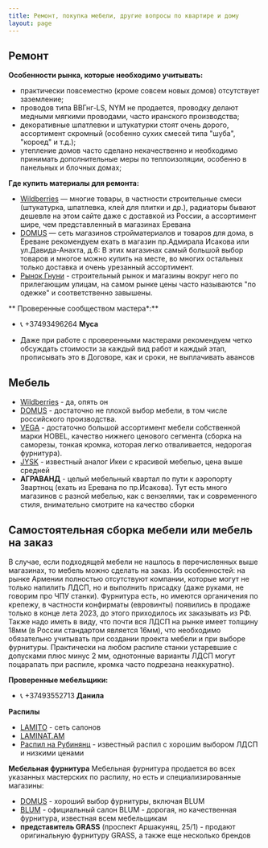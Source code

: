 ```yaml
---
title: Ремонт, покупка мебели, другие вопросы по квартире и дому
layout: page
---
```


## Ремонт
**Особенности рынка, которые необходимо учитывать:**
- практически повсеместно (кроме совсем новых домов) отсутствует заземление;
- проводов типа ВВГнг-LS, NYM не продается, проводку делают медными мягкими проводами, часто иранского производства;
- декоративные шпатлевки и штукатурки стоят очень дорого, ассортимент скромный (особенно сухих смесей типа "шуба", "короед" и т.д.);
- утепление домов часто сделано некачественно и необходимо принимать дополнительные меры по теплоизоляции, особенно в панельных и блочных домах;
 

**Где купить материалы для ремонта:**
- [Wildberries](https://www.wildberries.ru) — многие товары, в частности строительные смеси (штукатурка, шпатлевка, клей для плитки и др.), радиаторы бывают дешевле на этом сайте даже с доставкой из России, а ассортимент шире, чем представленный в магазинах Еревана
- [DOMUS](https://domus.am/) — сеть магазинов стройматериалов и товаров для дома, в Ереване рекомендуем ехать в магазин пр.Адмирала Исакова или ул.Давида-Анахта, д.6: В этих магазинах самый большой выбор товаров и многое можно купить на месте, во многих остальных только доставка и очень урезанный ассортимент.
- [Рынок Гнуни](https://yandex.ru/maps/org/rynok_gnuni/91795557407) - строительный рынок и магазины вокруг него по прилегающим улицам, на самом рынке цены часто называются "по одежке" и соответственно завышены. 


** Проверенные сообществом мастера*:**

- 📞 +37493496264 **Муса**

* Даже при работе с проверенными мастерами рекомендуем четко обсуждать стоимости за каждый вид работ и каждый этап, прописывать это в Договоре, как и сроки, не выплачивать авансов

## Мебель
- [Wildberries](https://www.wildberries.ru)  - да, опять он
- [DOMUS](https://domus.am/) - достаточно не плохой выбор мебели, в том числе российского производства.
- [VEGA](https://vega.am/) - достаточно большой ассортимент мебели собственной марки HOBEL, качество нижнего ценового сегмента (сборка на саморезы, тонкая кромка, которая легко отваливается, недорогая фурнитура).
- [JYSK](https://www.jysk.am/) - известный аналог Икеи с красивой мебелью, цена выше средней
- **АГРАВАНД** - целый мебельный квартал по пути к аэропорту Звартноц (ехать из Еревана по пр.Исакова). Тут есть много магазинов с разной мебелью, как с вензелями, так и современного стиля, внимательно смотрите на качество сборки

## Самостоятельная сборка мебели или мебель на заказ
В случае, если подходящей мебели не нашлось в перечисленных выше магазинах, то мебель можно сделать на заказ. Из особенностей: на рынке Армении полностью отсутствуют компании, которые могут не только напилить ЛДСП, но и выполнить присадку (даже руками, не говорим про ЧПУ станки). Фурнитура есть, но имеются органичения по крепежу, в частности конфирматы (евровинты) появились в продаже только в конце лета 2023, до этого приходилось их заказывать из РФ.
Также надо иметь в виду, что почти вся ЛДСП на рынке имеет толщину 18мм (в России стандартом является 16мм), что необходимо обязательно учитывать при создании проекта мебели и при выборе фурнитуры. Практически на любом распиле станки устаревшие с допусками плюс минус 2 мм, однотонные варианты ЛДСП могут поцарапать при распиле, кромка часто подрезана неаккуратно).

**Проверенные мебельщики:**
- 📞 +37493552713 **Данила**

**Распилы**
- [LAMITO](www.facebook.com/LAMITOcom) - сеть салонов
- [LAMINAT.AM](https://laminat.am/)
- [Распил на Рубинянц](https://yandex.ru/maps/-/CDaseH6n) - известный распил с хорошим выбором ЛДСП и низкими ценами

**Мебельная фурнитура**
Мебельная фурнитура продается во всех указанных мастерских по распилу, но есть и специализированные магазины:
- [DOMUS](https://domus.am/) - хороший выбор фурнитуры, включая BLUM
- [BLUM](https://blumart.am/) - официальный салон BLUM - дорогая, но качественная фурнитура, известная всем мебельщикам
- **представитель GRASS** (проспект Аршакуняц, 25/1) - продают оригинальную фурнитуру GRASS, а также еще несколько брендов
  

